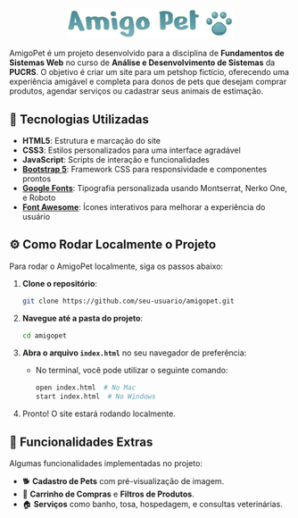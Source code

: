 <p align="center">
  <img src="https://github.com/KaduKessler/PUCRS-FSW-PetShop/blob/main/img/logo-completa.png" alt="AmigoPet" width="300"/>
</p>

AmigoPet é um projeto desenvolvido para a disciplina de **Fundamentos de Sistemas Web** no curso de **Análise e Desenvolvimento de Sistemas** da **PUCRS**. O objetivo é criar um site para um petshop fictício, oferecendo uma experiência amigável e completa para donos de pets que desejam comprar produtos, agendar serviços ou cadastrar seus animais de estimação.

## 🔗 Tecnologias Utilizadas

- **HTML5**: Estrutura e marcação do site
- **CSS3**: Estilos personalizados para uma interface agradável
- **JavaScript**: Scripts de interação e funcionalidades
- **[Bootstrap 5](https://getbootstrap.com/)**: Framework CSS para responsividade e componentes prontos
- **[Google Fonts](https://fonts.google.com/)**: Tipografia personalizada usando Montserrat, Nerko One, e Roboto
- **[Font Awesome](https://fontawesome.com/)**: Ícones interativos para melhorar a experiência do usuário

## ⚙️ Como Rodar Localmente o Projeto

Para rodar o AmigoPet localmente, siga os passos abaixo:

1. **Clone o repositório**:

   ```bash
   git clone https://github.com/seu-usuario/amigopet.git
   ```

2. **Navegue até a pasta do projeto**:

   ```bash
   cd amigopet
   ```

3. **Abra o arquivo `index.html`** no seu navegador de preferência:

   - No terminal, você pode utilizar o seguinte comando:
     ```bash
     open index.html  # No Mac
     start index.html  # No Windows
     ```

4. Pronto! O site estará rodando localmente.

## 📁 Funcionalidades Extras

Algumas funcionalidades implementadas no projeto:

- 🐕 **Cadastro de Pets** com pré-visualização de imagem.
- 🛒 **Carrinho de Compras** e **Filtros de Produtos**.
- 🏠 **Serviços** como banho, tosa, hospedagem, e consultas veterinárias.
